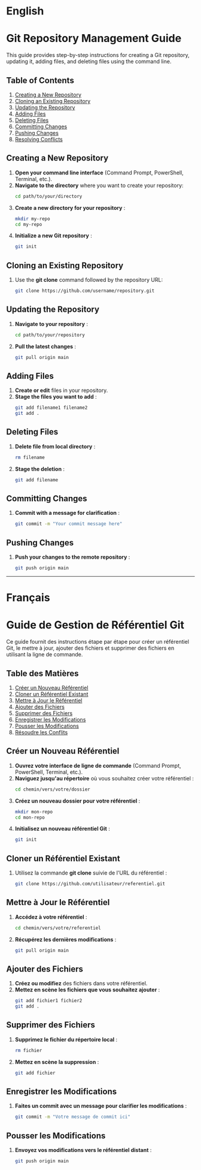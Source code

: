 # English
# Git Repository Management Guide

This guide provides step-by-step instructions for creating a Git repository, updating it, adding files, and deleting files using the command line.

## Table of Contents
1. [Creating a New Repository](#creating-a-new-repository)
2. [Cloning an Existing Repository](#cloning-an-existing-repository)
3. [Updating the Repository](#updating-the-repository)
4. [Adding Files](#adding-files)
5. [Deleting Files](#deleting-files)
6. [Committing Changes](#committing-changes)
7. [Pushing Changes](#pushing-changes)
8. [Resolving Conflicts](#resolving-conflicts)

## Creating a New Repository

1. **Open your command line interface** (Command Prompt, PowerShell, Terminal, etc.).
2. **Navigate to the directory** where you want to create your repository:
   ```bash
   cd path/to/your/directory
   ```
3. **Create a new directory for your repository** :
   ```bash
   mkdir my-repo
   cd my-repo
   ```
4. **Initialize a new Git repository** :
   ```bash
   git init
   ```

## Cloning an Existing Repository

1. Use the **git clone** command followed by the repository URL:
   ```bash
   git clone https://github.com/username/repository.git
   ```

## Updating the Repository

1. **Navigate to your repository** :
   ```bash
   cd path/to/your/repository
   ```
2. **Pull the latest changes** :
   ```bash
   git pull origin main
   ```

## Adding Files

1. **Create or edit** files in your repository.
2. **Stage the files you want to add** :
   ```bash
   git add filename1 filename2
   git add .
   ```

## Deleting Files

1. **Delete file from local directory** :
   ```bash
   rm filename
   ```
2. **Stage the deletion** :
   ```bash
   git add filename
   ```

## Committing Changes

1. **Commit with a message for clarification** :
   ```bash
   git commit -m "Your commit message here"
   ```

## Pushing Changes

1. **Push your changes to the remote repository** :
   ```bash
   git push origin main
   ```

---
# Français
# Guide de Gestion de Référentiel Git

Ce guide fournit des instructions étape par étape pour créer un référentiel Git, le mettre à jour, ajouter des fichiers et supprimer des fichiers en utilisant la ligne de commande.

## Table des Matières
1. [Créer un Nouveau Référentiel](#créer-un-nouveau-référentiel)
2. [Cloner un Référentiel Existant](#cloner-un-référentiel-existant)
3. [Mettre à Jour le Référentiel](#mettre-à-jour-le-référentiel)
4. [Ajouter des Fichiers](#ajouter-des-fichiers)
5. [Supprimer des Fichiers](#supprimer-des-fichiers)
6. [Enregistrer les Modifications](#enregistrer-les-modifications)
7. [Pousser les Modifications](#pousser-les-modifications)
8. [Résoudre les Conflits](#résoudre-les-conflits)

## Créer un Nouveau Référentiel

1. **Ouvrez votre interface de ligne de commande** (Command Prompt, PowerShell, Terminal, etc.).
2. **Naviguez jusqu'au répertoire** où vous souhaitez créer votre référentiel :
   ```bash
   cd chemin/vers/votre/dossier
   ```
3. **Créez un nouveau dossier pour votre référentiel** :
   ```bash
   mkdir mon-repo
   cd mon-repo
   ```
4. **Initialisez un nouveau référentiel Git** :
   ```bash
   git init
   ```

## Cloner un Référentiel Existant

1. Utilisez la commande **git clone** suivie de l'URL du référentiel :
   ```bash
   git clone https://github.com/utilisateur/referentiel.git
   ```

## Mettre à Jour le Référentiel

1. **Accédez à votre référentiel** :
   ```bash
   cd chemin/vers/votre/referentiel
   ```
2. **Récupérez les dernières modifications** :
   ```bash
   git pull origin main
   ```

## Ajouter des Fichiers

1. **Créez ou modifiez** des fichiers dans votre référentiel.
2. **Mettez en scène les fichiers que vous souhaitez ajouter** :
   ```bash
   git add fichier1 fichier2
   git add .
   ```

## Supprimer des Fichiers

1. **Supprimez le fichier du répertoire local** :
   ```bash
   rm fichier
   ```
2. **Mettez en scène la suppression** :
   ```bash
   git add fichier
   ```

## Enregistrer les Modifications

1. **Faites un commit avec un message pour clarifier les modifications** :
   ```bash
   git commit -m "Votre message de commit ici"
   ```

## Pousser les Modifications

1. **Envoyez vos modifications vers le référentiel distant** :
   ```bash
   git push origin main
   ```
